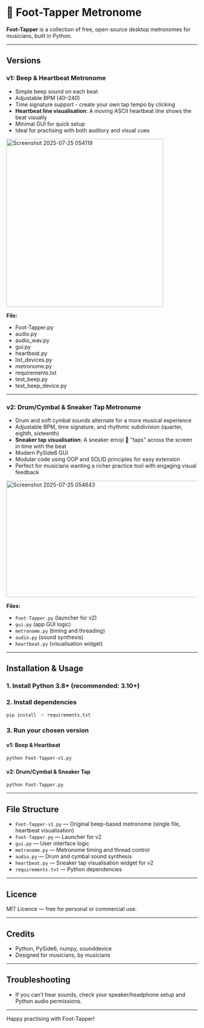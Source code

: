 # 👟 Foot-Tapper Metronome

**Foot-Tapper** is a collection of free, open-source desktop metronomes for musicians, built in Python.  


---

## Versions

### v1: Beep & Heartbeat Metronome

- Simple beep sound on each beat
- Adjustable BPM (40–240)
- Time signature support - create your own tap tempo by clicking
- **Heartbeat line visualisation**: A moving ASCII heartbeat line shows the beat visually
- Minimal GUI for quick setup
- Ideal for practising with both auditory and visual cues


<img width="413" height="441" alt="Screenshot 2025-07-25 054119" src="https://github.com/user-attachments/assets/431e3a01-438e-4055-85bc-31383ed37d8a" />


**File:** 
- Foot-Tapper.py
- audio.py
- audio_wav.py
- gui.py
- heartbeat.py
- list_devices.py
- metronome.py
- requirements.txt
- test_beep.py
- test_beep_device.py

---

### v2: Drum/Cymbal & Sneaker Tap Metronome

- Drum and soft cymbal sounds alternate for a more musical experience
- Adjustable BPM, time signature, and rhythmic subdivision (quarter, eighth, sixteenth)
- **Sneaker tap visualisation**: A sneaker emoji 👟 "taps" across the screen in time with the beat
- Modern PySide6 GUI
- Modular code using OOP and SOLID principles for easy extension
- Perfect for musicians wanting a richer practice tool with engaging visual feedback


<img width="603" height="306" alt="Screenshot 2025-07-25 054643" src="https://github.com/user-attachments/assets/34b260c9-76cc-4ce3-9d57-ade862d893f4" />


**Files:**  
- `Foot-Tapper.py` (launcher for v2)
- `gui.py` (app GUI logic)
- `metronome.py` (timing and threading)
- `audio.py` (sound synthesis)
- `heartbeat.py` (visualisation widget)

---

## Installation & Usage

### 1. Install Python 3.8+ (recommended: 3.10+)

### 2. Install dependencies

```sh
pip install -r requirements.txt
```

### 3. Run your chosen version

#### v1: Beep & Heartbeat

```sh
python Foot-Tapper-v1.py
```

#### v2: Drum/Cymbal & Sneaker Tap

```sh
python Foot-Tapper.py
```

---

## File Structure

- `Foot-Tapper-v1.py` — Original beep-based metronome (single file, heartbeat visualisation)
- `Foot-Tapper.py` — Launcher for v2
- `gui.py` — User interface logic
- `metronome.py` — Metronome timing and thread control
- `audio.py` — Drum and cymbal sound synthesis
- `heartbeat.py` — Sneaker tap visualisation widget for v2
- `requirements.txt` — Python dependencies

---

## Licence

MIT Licence — free for personal or commercial use.

---

## Credits

- Python, PySide6, numpy, sounddevice
- Designed for musicians, by musicians

---

## Troubleshooting

- If you can't hear sounds, check your speaker/headphone setup and Python audio permissions.

---

Happy practising with Foot-Tapper!
